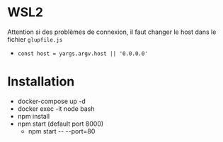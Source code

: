 # WSL2
Attention si des problèmes de connexion, il faut changer le host dans le fichier `glupfile.js`
- `const host = yargs.argv.host || '0.0.0.0'`

# Installation
- docker-compose up -d
- docker exec -it node bash
- npm install
- npm start (default port 8000)
  - npm start -- --port=80